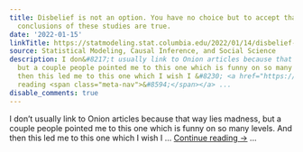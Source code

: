 ```yaml
---
title: Disbelief is not an option. You have no choice but to accept that the major
  conclusions of these studies are true.
date: '2022-01-15'
linkTitle: https://statmodeling.stat.columbia.edu/2022/01/14/disbelief-is-not-an-option-you-have-no-choice-but-to-accept-that-the-major-conclusions-of-these-studies-are-true/
source: Statistical Modeling, Causal Inference, and Social Science
description: I don&#8217;t usually link to Onion articles because that way lies madness,
  but a couple people pointed me to this one which is funny on so many levels. And
  then this led me to this one which I wish I &#8230; <a href="https://statmodeling.stat.columbia.edu/2022/01/14/disbelief-is-not-an-option-you-have-no-choice-but-to-accept-that-the-major-conclusions-of-these-studies-are-true/">Continue
  reading <span class="meta-nav">&#8594;</span></a> ...
disable_comments: true
---
```

I don&#8217;t usually link to Onion articles because that way lies madness, but a couple people pointed me to this one which is funny on so many levels. And then this led me to this one which I wish I &#8230; <a href="https://statmodeling.stat.columbia.edu/2022/01/14/disbelief-is-not-an-option-you-have-no-choice-but-to-accept-that-the-major-conclusions-of-these-studies-are-true/">Continue reading <span class="meta-nav">&#8594;</span></a> ...